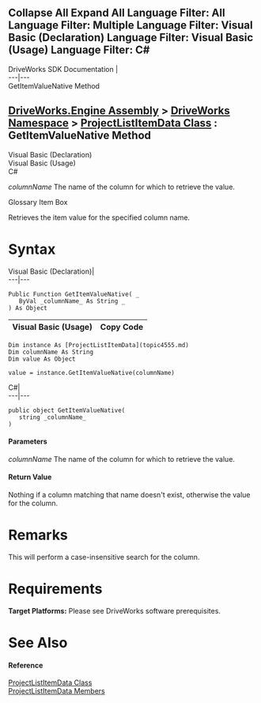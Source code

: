 Collapse All Expand All Language Filter: All  Language Filter: Multiple  Language Filter: Visual Basic (Declaration) Language Filter: Visual Basic (Usage) Language Filter: C#  
---  
DriveWorks SDK Documentation  |   
---|---  
GetItemValueNative Method   
  
[DriveWorks.Engine Assembly](topic2156.md) > [DriveWorks Namespace](topic2159.md) > [ProjectListItemData Class](topic4555.md) : GetItemValueNative Method  
---  
  
Visual Basic (Declaration)    
Visual Basic (Usage)    
C# 

_columnName_
    The name of the column for which to retrieve the value.

Glossary Item Box

Retrieves the item value for the specified column name. 

# Syntax

Visual Basic (Declaration)|   
---|---  
      
    
    Public Function GetItemValueNative( _
       ByVal _columnName_ As String _
    ) As Object  
  
Visual Basic (Usage)| Copy Code  
---|---  
      
    
    Dim instance As [ProjectListItemData](topic4555.md)
    Dim columnName As String
    Dim value As Object
     
    value = instance.GetItemValueNative(columnName)  
  
C#|   
---|---  
      
    
    public object GetItemValueNative( 
       string _columnName_
    )  
  
#### Parameters

 _columnName_
    The name of the column for which to retrieve the value.

#### Return Value

Nothing if a column matching that name doesn't exist, otherwise the value for the column.

# Remarks

This will perform a case-insensitive search for the column.

# Requirements

**Target Platforms:** Please see DriveWorks software prerequisites.

# See Also

#### Reference

[ProjectListItemData Class](topic4555.md)   
[ProjectListItemData Members](topic4556.md)


